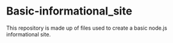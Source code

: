 # Basic-informational_site
This repository is made up of files used to create a basic node.js informational site.
